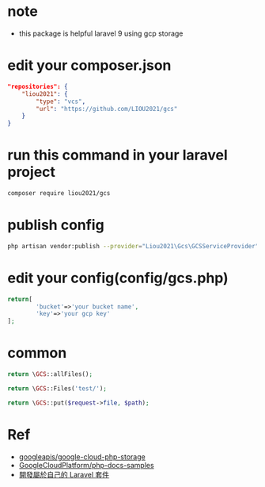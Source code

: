 # note
- this package is helpful laravel 9 using gcp storage

# edit your composer.json
```json
"repositories": {
    "liou2021": {
        "type": "vcs", 
        "url": "https://github.com/LIOU2021/gcs"
    }
}
```

# run this command in your laravel project
```bash
composer require liou2021/gcs
```

# publish config
```bash
php artisan vendor:publish --provider="Liou2021\Gcs\GCSServiceProvider"
```

# edit your config(config/gcs.php)
```php
return[
        'bucket'=>'your bucket name',
        'key'=>'your gcp key'
];

```

# common
```php
return \GCS::allFiles();

return \GCS::Files('test/');

return \GCS::put($request->file, $path);
```

# Ref
- [googleapis/google-cloud-php-storage](https://github.com/googleapis/google-cloud-php-storage)
- [GoogleCloudPlatform/php-docs-samples](https://github.com/GoogleCloudPlatform/php-docs-samples/tree/master/storage/src)
- [開發屬於自己的 Laravel 套件](https://tech.ray247k.com/blog/202107-laravel-package-development/)
